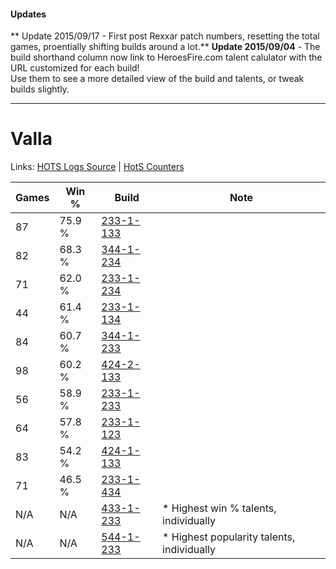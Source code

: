 #### Updates
** Update 2015/09/17 - First post Rexxar patch numbers, resetting the total games, proentially shifting builds around a lot.**
**Update 2015/09/04** - The build shorthand column now link to HeroesFire.com talent calulator with the URL customized for each build!  
Use them to see a more detailed view of the build and talents, or tweak builds slightly.

***

# Valla

Links: [HOTS Logs Source](https://www.hotslogs.com/Sitewide/HeroDetails?Hero=Valla) | [HotS Counters](http://hotscounters.com/#/hero/Valla)

Games  | Win %  | Build     | Note
-----  | -----  | -----     | ----
87     | 75.9 % | [233-1-133](http://www.heroesfire.com/hots/talent-calculator/valla#l2Xz) | 
82     | 68.3 % | [344-1-234](http://www.heroesfire.com/hots/talent-calculator/valla#pHZI) | 
71     | 62.0 % | [233-1-234](http://www.heroesfire.com/hots/talent-calculator/valla#l2ZY) | 
44     | 61.4 % | [233-1-134](http://www.heroesfire.com/hots/talent-calculator/valla#l2X-) | 
84     | 60.7 % | [344-1-233](http://www.heroesfire.com/hots/talent-calculator/valla#pHZH) | 
98     | 60.2 % | [424-2-133](http://www.heroesfire.com/hots/talent-calculator/valla#sL5L) | 
56     | 58.9 % | [233-1-233](http://www.heroesfire.com/hots/talent-calculator/valla#l2ZX) | 
64     | 57.8 % | [233-1-123](http://www.heroesfire.com/hots/talent-calculator/valla#l2Xp) | 
83     | 54.2 % | [424-1-133](http://www.heroesfire.com/hots/talent-calculator/valla#sKrj) | 
71     | 46.5 % | [233-1-434](http://www.heroesfire.com/hots/talent-calculator/valla#l2cg) | 
N/A    | N/A    | [433-1-233](http://www.heroesfire.com/hots/talent-calculator/valla#sgrX) | * Highest win % talents, individually
N/A    | N/A    | [544-1-233](http://www.heroesfire.com/hots/talent-calculator/valla#wvrH) | * Highest popularity talents, individually

